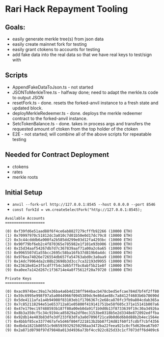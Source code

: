 # Rari Hack Repayment Tooling

## Goals:

- easily generate merkle tree(s) from json data
- easily create mainnet fork for testing
- easily grant ctokens to accounts for testing
- add fake data into the real data so that we have real keys to test/sign with

## Scripts

- AppendFakeDataToJson.ts - not started
- JSONToMerkleTree.ts - halfway done; need to adapt the merkle.ts code to output JSON
- resetFork.ts - done. resets the forked-anvil instance to a fresh state and updated block.
- deployMerkleRedeemer.ts - done. deploys the merkle redeemer contract to the forked-anvil instance.
- SetcTokenBalance.ts - done. takes in process args and transfers the requested amount of ctoken from the top holder of the ctoken
- E2E - not started; will combine all of the above scripts for repeatable testing

## Needed for Contract Deployment

- ctokens
- rates
- merkle roots

## Initial Setup

- `anvil --fork-url http://127.0.0.1:8545 --host 0.0.0.0 --port 8546`
- `const forkId = vm.createSelectFork("http://127.0.0.1:8545);`

```
Available Accounts
==================

(0) 0xf39fd6e51aad88f6f4ce6ab8827279cfffb92266 (10000 ETH)
(1) 0x70997970c51812dc3a010c7d01b50e0d17dc79c8 (10000 ETH)
(2) 0x3c44cdddb6a900fa2b585dd299e03d12fa4293bc (10000 ETH)
(3) 0x90f79bf6eb2c4f870365e785982e1f101e93b906 (10000 ETH)
(4) 0x15d34aaf54267db7d7c367839aaf71a00a2c6a65 (10000 ETH)
(5) 0x9965507d1a55bcc2695c58ba16fb37d819b0a4dc (10000 ETH)
(6) 0x976ea74026e726554db657fa54763abd0c3a0aa9 (10000 ETH)
(7) 0x14dc79964da2c08b23698b3d3cc7ca32193d9955 (10000 ETH)
(8) 0x23618e81e3f5cdf7f54c3d65f7fbc0abf5b21e8f (10000 ETH)
(9) 0xa0ee7a142d267c1f36714e4a8f75612f20a79720 (10000 ETH)

Private Keys
==================

(0) 0xac0974bec39a17e36ba4a6b4d238ff944bacb478cbed5efcae784d7bf4f2ff80
(1) 0x59c6995e998f97a5a0044966f0945389dc9e86dae88c7a8412f4603b6b78690d
(2) 0x5de4111afa1a4b94908f83103eb1f1706367c2e68ca870fc3fb9a804cdab365a
(3) 0x7c852118294e51e653712a81e05800f419141751be58f605c371e15141b007a6
(4) 0x47e179ec197488593b187f80a00eb0da91f1b9d0b13f8733639f19c30a34926a
(5) 0x8b3a350cf5c34c9194ca85829a2df0ec3153be0318b5e2d3348e872092edffba
(6) 0x92db14e403b83dfe3df233f83dfa3a0d7096f21ca9b0d6d6b8d88b2b4ec1564e
(7) 0x4bbbf85ce3377467afe5d46f804f221813b2bb87f24d81f60f1fcdbf7cbf4356
(8) 0xdbda1821b80551c9d65939329250298aa3472ba22feea921c0cf5d620ea67b97
(9) 0x2a871d0798f97d79848a013d4936a73bf4cc922c825d33c1cf7073dff6d409c6
```

